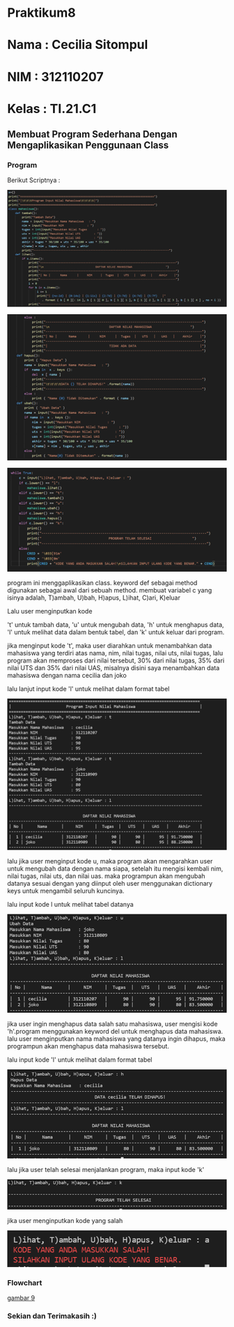 # Praktikum8

# Nama  : Cecilia Sitompul
# NIM   : 312110207
# Kelas : TI.21.C1

## Membuat Program Sederhana Dengan Mengaplikasikan Penggunaan Class

### Program

Berikut Scriptnya :

![gambar 1](gambar/ss1.png)

![gambar 2](gambar/ss2.png)

![gambar 3](gambar/ss3.png)

program ini menggaplikasikan class.
keyword def sebagai method digunakan sebagai awal dari sebuah method.
membuat variabel c yang isinya adalah, T)ambah, U)bah, H)apus, L)ihat, C)ari, K)eluar

Lalu user menginputkan kode

't' untuk tambah data, 'u' untuk mengubah data, 'h' untuk menghapus data, 'l' untuk melihat data dalam bentuk tabel, dan 'k' untuk keluar dari program.

jika menginput kode 't', maka user diarahkan untuk menambahkan data mahasiswa yang terdiri atas nama, nim, nilai tugas, nilai uts, nilai tugas, lalu program akan memproses dari nilai tersebut, 30% dari nilai tugas, 35% dari nilai UTS dan 35% dari nilai UAS, misalnya disini saya menambahkan data mahasiswa dengan nama cecilia dan joko

lalu lanjut input kode 'l' untuk melihat dalam format tabel

![gambar 4](gambar/ss4.png)

lalu jika user menginput kode u, maka program akan mengarahkan user untuk mengubah data dengan nama siapa, setelah itu mengisi kembali nim, nilai tugas, nilai uts, dan nilai uas. maka programpun akan mengubah datanya sesuai dengan yang diinput oleh user menggunakan dictionary keys untuk mengambil seluruh kuncinya. 

lalu input kode l untuk melihat tabel datanya

![gambar 5](gambar/ss5.png)

jika user ingin menghapus data salah satu mahasiswa, user mengisi kode 'h'.program menggunakan keyword del untuk menghapus data mahasiswa. lalu user menginputkan nama mahasiswa yang datanya ingin dihapus, maka programpun akan menghapus data mahasiswa tersebut.

lalu input kode 'l' untuk melihat dalam format tabel

![gambar 6](gambar/ss6.png)

lalu jika user telah selesai menjalankan program, maka input kode 'k'

![gambar 7](gambar/ss7.png)

jika user menginputkan kode yang salah

![gambar 8](gambar/ss8.png)

### Flowchart

[gambar 9](gambar/flowchart.png)

### Sekian dan Terimakasih :)
